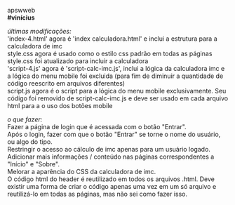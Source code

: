 ﻿apswweb  
**#vinícius**  
   
*últimas modificações:*  
'index-4.html' agora é 'index calculadora.html' e inclui a estrutura para a calculadora de imc  
style.css agora é usado como o estilo css padrão em todas as páginas  
style.css foi atualizado para incluir a calculadora  
'script-4.js' agora é 'script-calc-imc.js', inclui a lógica da calculadora imc e a lógica do menu mobile foi excluida (para fim de diminuir a quantidade de código reescrito em arquivos diferentes)  
script.js agora é o script para a lógica do menu mobile exclusivamente. Seu código foi removido de script-calc-imc.js e deve ser usado em cada arquivo html para a o uso dos botões mobile  

*o que fazer:*  
Fazer a página de login que é acessada com o botão "Entrar".  
Após o login, fazer com que o botão "Entrar" se torne o nome do usuário, ou algo do tipo.  
Restringir o acesso ao cálculo de imc apenas para um usuário logado.  
Adicionar mais informações / conteúdo nas páginas correspondentes a "Início" e "Sobre".  
Melorar a aparência do CSS da calculadora de imc.  
O código html do header é reutilizado em todos os arquivos .html. Deve existir uma forma de criar o código apenas uma vez em um só arquivo e reutilizá-lo em todas as páginas, mas não sei como fazer isso.   
